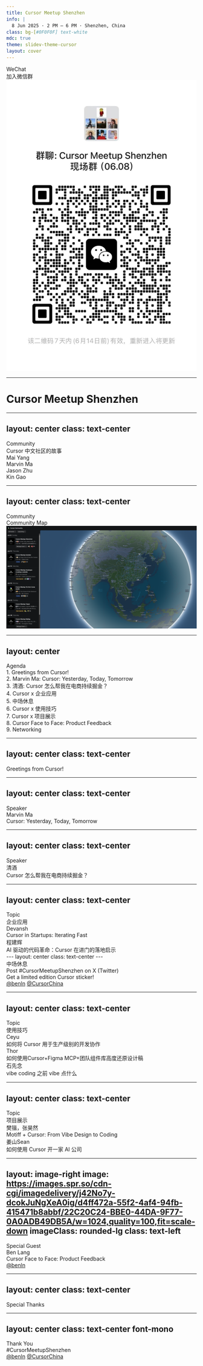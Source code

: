 ```yaml
---
title: Cursor Meetup Shenzhen
info: |
  8 Jun 2025 · 2 PM – 6 PM · Shenzhen, China
class: bg-[#0F0F0F] text-white
mdc: true
theme: slidev-theme-cursor
layout: cover
---
```

<div class="text-center">
  <div class="text-2xl text-gray-500 tracking-wider uppercase mb-4">WeChat</div>
  <div class="text-6xl mb-6">加入微信群</div>

  <img src="/assets/qrcode.jpg" alt="Wechat QR Code" class="mx-auto w-64 rounded-lg mt-8 border border-gray-800" />
</div>

---

<GlowBackground>
  <h1 class="text-6xl md:text-8xl font-bold tracking-tight text-white">Cursor Meetup Shenzhen</h1>
</GlowBackground>

---
layout: center
class: text-center
---
<div class="text-2xl text-gray-500 tracking-wider uppercase mb-4">Community</div>
<div class="text-6xl mb-6">Cursor 中文社区的故事</div>

<div class="grid grid-cols-2 gap-4 mt-10 text-xl max-w-xl mx-auto font-mono">
  <div class="p-4 border border-gray-800 rounded-lg bg-[#181818]">Mai Yang</div>
  <div class="p-4 border border-gray-800 rounded-lg bg-[#181818]">Marvin Ma</div>
  <div class="p-4 border border-gray-800 rounded-lg bg-[#181818]">Jason Zhu</div>
  <div class="p-4 border border-gray-800 rounded-lg bg-[#181818]">Kin Gao</div>
</div>

---
layout: center
class: text-center
---
<div class="text-2xl text-gray-500 tracking-wider uppercase mb-4">Community</div>
<div class="text-6xl mb-6">Community Map</div>

<a href="https://lu.ma/cursorcommunity/map" target="_blank" class="block mt-8">
  <img src="./assets/map.png" alt="Community Map" class="mx-auto my-auto rounded-lg shadow-lg max-h-[60vh] border border-gray-800" />
</a>

---
layout: center
---
<div class="text-2xl text-gray-500 tracking-wider uppercase mb-4 text-center">Agenda</div>
<div class="flex flex-col gap-y-2 mt-6 max-w-2xl mx-auto text-base">
  <div class="flex items-center p-1">
    <span class="w-6 mr-2 text-gray-600 font-mono">1.</span>
    <span class="text-gray-300">Greetings from Cursor!</span>
  </div>
  <div class="flex items-center p-1">
    <span class="w-6 mr-2 text-gray-600 font-mono">2.</span>
    <span class="text-gray-300">Marvin Ma: Cursor: Yesterday, Today, Tomorrow</span>
  </div>
  <div class="flex items-center p-1">
    <span class="w-6 mr-2 text-gray-600 font-mono">3.</span>
    <span class="text-gray-300">清酒: Cursor 怎么帮我在电商持续掘金？</span>
  </div>
  <div class="flex items-center p-1">
    <span class="w-6 mr-2 text-gray-600 font-mono">4.</span>
    <span class="text-gray-300">Cursor x 企业应用</span>
  </div>
  <div class="flex items-center p-1">
    <span class="w-6 mr-2 text-gray-600 font-mono">5.</span>
    <span class="text-gray-300">中场休息</span>
  </div>
  <div class="flex items-center p-1">
    <span class="w-6 mr-2 text-gray-600 font-mono">6.</span>
    <span class="text-gray-300">Cursor x 使用技巧</span>
  </div>
  <div class="flex items-center p-1">
    <span class="w-6 mr-2 text-gray-600 font-mono">7.</span>
    <span class="text-gray-300">Cursor x 项目展示</span>
  </div>
  <div class="flex items-center p-1">
    <span class="w-6 mr-2 text-gray-600 font-mono">8.</span>
    <span class="text-gray-300">Cursor Face to Face: Product Feedback</span>
  </div>
  <div class="flex items-center p-1">
    <span class="w-6 mr-2 text-gray-600 font-mono">9.</span>
    <span class="text-gray-300">Networking</span>
  </div>
</div>

---
layout: center
class: text-center
---
<div class="text-6xl">Greetings from Cursor!</div>

---
layout: center
class: text-center
---
<div class="text-2xl text-gray-500 tracking-wider uppercase mb-4">Speaker</div>
<div class="text-6xl mb-6">Marvin Ma</div>
<div class="text-2xl text-blue-400">Cursor: Yesterday, Today, Tomorrow</div>

---
layout: center
class: text-center
---
<div class="text-2xl text-gray-500 tracking-wider uppercase mb-4">Speaker</div>
<div class="text-6xl mb-6">清酒</div>
<div class="text-2xl text-blue-400">Cursor 怎么帮我在电商持续掘金？</div>

---
layout: center
class: text-center
---
<div class="text-2xl text-gray-500 tracking-wider uppercase mb-4">Topic</div>
<div class="text-6xl mb-6">企业应用</div>

<div class="grid md:grid-cols-2 gap-8 mt-12 text-center text-2xl font-light">
  <div>
    <div class="font-normal text-3xl mb-2">Devansh</div>
    <div class="text-blue-400">Cursor in Startups: Iterating Fast</div>
  </div>
  <div>
    <div class="font-normal text-3xl mb-2">程建辉</div>
    <div class="text-blue-400">AI 驱动的代码革命：Cursor 在进门的落地启示</div>
  </div>
</div>
---
layout: center
class: text-center
---
<div class="text-6xl mb-6">中场休息</div>
<div class="text-2xl text-gray-400">
  Post <span class="text-blue-400 font-mono">#CursorMeetupShenzhen</span> on X (Twitter)
</div>
<div class="text-xl text-gray-400 mt-2">Get a limited edition Cursor sticker!</div>
<div class="mt-4 text-xl text-gray-500 font-mono flex items-center justify-center gap-4">
  <a href="https://x.com/benln" target="_blank" class="flex items-center gap-2 hover:text-blue-400"><carbon:logo-x /> @benln</a>
  <a href="https://x.com/CursorChina" target="_blank" class="flex items-center gap-2 hover:text-blue-400"><carbon:logo-x /> @CursorChina</a>
</div>

---
layout: center
class: text-center
---
<div class="text-2xl text-gray-500 tracking-wider uppercase mb-4">Topic</div>
<div class="text-6xl mb-6">使用技巧</div>

<div class="grid md:grid-cols-3 gap-8 mt-12 text-center text-2xl font-light">
  <div>
    <div class="font-normal text-3xl mb-2">Ceyu</div>
    <div class="text-blue-400 text-xl">如何将 Cursor 用于生产级别的开发协作</div>
  </div>
  <div>
    <div class="font-normal text-3xl mb-2">Thor</div>
    <div class="text-blue-400 text-xl">如何使用Cursor+Figma MCP+团队组件库高度还原设计稿</div>
  </div>
  <div>
    <div class="font-normal text-3xl mb-2">石先念</div>
    <div class="text-blue-400 text-xl">vibe coding 之前 vibe 点什么</div>
  </div>
</div>

---
layout: center
class: text-center
---
<div class="text-2xl text-gray-500 tracking-wider uppercase mb-4">Topic</div>
<div class="text-6xl mb-6">项目展示</div>

<div class="grid md:grid-cols-2 gap-8 mt-12 text-center text-2xl font-light">
  <div>
    <div class="font-normal text-3xl mb-2">樊锴，张昊然</div>
    <div class="text-blue-400 text-xl">Motiff + Cursor: From Vibe Design to Coding</div>
  </div>
  <div>
    <div class="font-normal text-3xl mb-2">姜山Sean</div>
    <div class="text-blue-400 text-xl">如何使用 Cursor 开一家 AI 公司</div>
  </div>
</div>

---
layout: image-right
image: https://images.spr.so/cdn-cgi/imagedelivery/j42No7y-dcokJuNgXeA0ig/d4ff472a-55f2-4af4-94fb-415471b8abbf/22C20C24-BBE0-44DA-9F77-0A0ADB49DB5A/w=1024,quality=100,fit=scale-down
imageClass: rounded-lg
class: text-left
---
<div class="text-2xl text-gray-500 tracking-wider uppercase mb-4">Special Guest</div>
<div class="text-6xl mb-6">Ben Lang</div>
<div class="text-2xl text-blue-400">Cursor Face to Face: Product Feedback</div>

<div class="text-xl mt-8 font-mono text-gray-400">
  <a href="https://x.com/benln" target="_blank" class="flex items-center gap-2 hover:text-blue-400">
    <carbon:logo-x /> @benln
  </a>
</div>

---
layout: center
class: text-center
---
<div class="text-6xl mb-6">Special Thanks</div>

---
layout: center
class: text-center font-mono
---
<div class="text-5xl mb-8">Thank You</div>

<div class="text-2xl text-blue-400 font-mono">
  #CursorMeetupShenzhen
</div>
<div class="flex justify-center space-x-6 mt-6 text-xl text-gray-500 items-center">
  <a href="https://x.com/benln" target="_blank" class="flex items-center gap-2 hover:text-blue-400"><carbon:logo-x /> @benln</a>
  <a href="https://x.com/CursorChina" target="_blank" class="flex items-center gap-2 hover:text-blue-400"><carbon:logo-x /> @CursorChina</a>
</div>